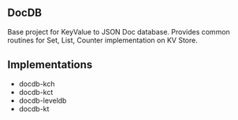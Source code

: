 ## DocDB
Base project for KeyValue to JSON Doc database. Provides common routines for Set, List, Counter implementation on KV Store.

## Implementations
- docdb-kch
- docdb-kct
- docdb-leveldb
- docdb-kt